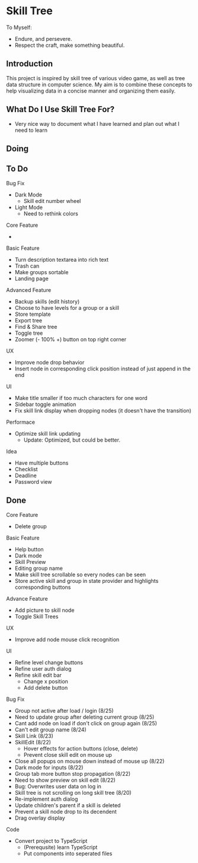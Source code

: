 # Skill Tree

To Myself:

- Endure, and persevere.
- Respect the craft, make something beautiful.

## Introduction

This project is inspired by skill tree of various video game, as well as tree data structure in computer science.
My aim is to combine these concepts to help visualizing data in a concise manner and organizing them easily.

## What Do I Use Skill Tree For?

- Very nice way to document what I have learned and plan out what I need to learn

## Doing



## To Do

Bug Fix

- Dark Mode
  - Skill edit number wheel
- Light Mode
  - Need to rethink colors

Core Feature

-

Basic Feature

- Turn description textarea into rich text
- Trash can
- Make groups sortable
- Landing page

Advanced Feature

- Backup skills (edit history)
- Choose to have levels for a group or a skill
- Store template
- Export tree
- Find & Share tree
- Toggle tree
- Zoomer (- 100% +) button on top right corner

UX

- Improve node drop behavior
- Insert node in corresponding click position instead of just append in the end

UI

- Make title smaller if too much characters for one word
- Sidebar toggle animation
- Fix skill link display when dropping nodes (it doesn't have the transition)

Performace

- Optimize skill link updating
  - Update: Optimized, but could be better.

Idea

- Have multiple buttons
- Checklist
- Deadline
- Password view

## Done

Core Feature

- Delete group

Basic Feature

- Help button
- Dark mode
- Skill Preview
- Editing group name
- Make skill tree scrollable so every nodes can be seen
- Store active skill and group in state provider and highlights corresponding buttons

Advance Feature

- Add picture to skill node
- Toggle Skill Trees

UX

- Improve add node mouse click recognition

UI

- Refine level change buttons
- Refine user auth dialog
- Refine skill edit bar
  - Change x position
  - Add delete button

Bug Fix

- Group not active after load / login (8/25)
- Need to update group after deleting current group (8/25)
- Cant add node on load if don't click on group again (8/25)
- Can't edit group name (8/24)
- Skill Link (8/23)
- SkillEdit (8/22)
  - Hover effects for action buttons (close, delete)
  - Prevent close skill edit on mouse up
- Close all popups on mouse down instead of mouse up (8/22)
- Dark mode for inputs (8/22)
- Group tab more button stop propagation (8/22)
- Need to show preview on skill edit (8/22)
- Bug: Overwrites user data on log in
- Skill tree is not scrolling on long skill tree (8/20)
- Re-implement auth dialog
- Update children's parent if a skill is deleted
- Prevent a skill node drop to its decendent
- Drag overlay display

Code

- Convert project to TypeScript
  - (Prerequsite) learn TypeScript
  - Put components into seperated files
